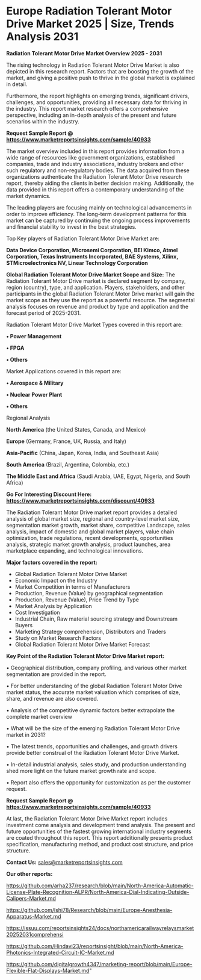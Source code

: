 # Europe Radiation Tolerant Motor Drive Market 2025 | Size, Trends Analysis 2031

<Strong> Radiation Tolerant Motor Drive Market Overview 2025 - 2031</strong>

The rising technology in Radiation Tolerant Motor Drive Market is also depicted in this research report. Factors that are boosting the growth of the market, and giving a positive push to thrive in the global market is explained in detail.

Furthermore, the report highlights on emerging trends, significant drivers, challenges, and opportunities, providing all necessary data for thriving in the industry. This report market research offers a comprehensive perspective, including an in-depth analysis of the present and future scenarios within the industry.

<strong>Request Sample Report @ <a href=https://www.marketreportsinsights.com/sample/40933>https://www.marketreportsinsights.com/sample/40933</a></strong>

The market overview included in this report provides information from a wide range of resources like government organizations, established companies, trade and industry associations, industry brokers and other such regulatory and non-regulatory bodies. The data acquired from these organizations authenticate the Radiation Tolerant Motor Drive research report, thereby aiding the clients in better decision making. Additionally, the data provided in this report offers a contemporary understanding of the market dynamics.

The leading players are focusing mainly on technological advancements in order to improve efficiency. The long-term development patterns for this market can be captured by continuing the ongoing process improvements and financial stability to invest in the best strategies.

Top Key players of Radiation Tolerant Motor Drive Market are:

<strong>Data Device Corporation, Microsemi Corporation, BEI Kimco, Atmel Corporation, Texas Instruments Incorporated, BAE Systems, Xilinx, STMicroelectronics NV, Linear Technology Corporation</strong>

<strong><b>Global Radiation Tolerant Motor Drive Market Scope and Size:</b></strong>
The Radiation Tolerant Motor Drive market is declared segment by company, region (country), type, and application. Players, stakeholders, and other participants in the global Radiation Tolerant Motor Drive market will gain the market scope as they use the report as a powerful resource. The segmental analysis focuses on revenue and product by type and application and the forecast period of 2025-2031.

Radiation Tolerant Motor Drive Market Types covered in this report are:

<strong>•  Power Management

•  FPGA

•  Others</strong>

Market Applications covered in this report are:

<strong>•  Aerospace & Military

•  Nuclear Power Plant

•  Others</strong> 

Regional Analysis

<strong>North America</strong> (the United States, Canada, and Mexico)

<strong>Europe</strong> (Germany, France, UK, Russia, and Italy)

<strong>Asia-Pacific</strong> (China, Japan, Korea, India, and Southeast Asia)

<strong>South America</strong> (Brazil, Argentina, Colombia, etc.)

<strong>The Middle East and Africa</strong> (Saudi Arabia, UAE, Egypt, Nigeria, and South Africa)

<strong>Go For Interesting Discount Here: <a href=https://www.marketreportsinsights.com/discount/40933>https://www.marketreportsinsights.com/discount/40933</a></strong>

The Radiation Tolerant Motor Drive market report provides a detailed analysis of global market size, regional and country-level market size, segmentation market growth, market share, competitive Landscape, sales analysis, impact of domestic and global market players, value chain optimization, trade regulations, recent developments, opportunities analysis, strategic market growth analysis, product launches, area marketplace expanding, and technological innovations.

<strong><b>Major factors covered in the report:</b></strong>
<ul>
  <li>Global Radiation Tolerant Motor Drive Market </li>
  <li>Economic Impact on the Industry</li>
  <li>Market Competition in terms of Manufacturers</li>
  <li>Production, Revenue (Value) by geographical segmentation</li>
  <li>Production, Revenue (Value), Price Trend by Type</li>
  <li>Market Analysis by Application</li>
  <li>Cost Investigation</li>
  <li>Industrial Chain, Raw material sourcing strategy and Downstream Buyers</li>
  <li>Marketing Strategy comprehension, Distributors and Traders</li>
  <li>Study on Market Research Factors</li>
  <li>Global Radiation Tolerant Motor Drive Market Forecast</li>
</ul>

<strong><b>Key Point of the Radiation Tolerant Motor Drive Market report:</b></strong>

• Geographical distribution, company profiling, and various other market segmentation are provided in the report.

• For better understanding of the global Radiation Tolerant Motor Drive market status, the accurate market valuation which comprises of size, share, and revenue are also covered.

• Analysis of the competitive dynamic factors better extrapolate the complete market overview

• What will be the size of the emerging Radiation Tolerant Motor Drive market in 2031?

• The latest trends, opportunities and challenges, and growth drivers provide better construal of the Radiation Tolerant Motor Drive Market.

• In-detail industrial analysis, sales study, and production understanding shed more light on the future market growth rate and scope.

• Report also offers the opportunity for customization as per the customer request.

<strong>Request Sample Report @ <a href=https://www.marketreportsinsights.com/sample/40933>https://www.marketreportsinsights.com/sample/40933</a></strong>

At last, the Radiation Tolerant Motor Drive Market report includes investment come analysis and development trend analysis. The present and future opportunities of the fastest growing international industry segments are coated throughout this report. This report additionally presents product specification, manufacturing method, and product cost structure, and price structure.

<strong>Contact Us:</strong>
sales@marketreportsinsights.com

<strong>Our other reports:</strong>

<a href=https://github.com/arha237/research/blob/main/North-America-Automatic-License-Plate-Recognition-ALPR/North-America-Dial-Indicating-Outside-Calipers-Market.md>https://github.com/arha237/research/blob/main/North-America-Automatic-License-Plate-Recognition-ALPR/North-America-Dial-Indicating-Outside-Calipers-Market.md</a>

<a href=https://github.com/Ishi78/Research/blob/main/Europe-Anesthesia-Apparatus-Market.md>https://github.com/Ishi78/Research/blob/main/Europe-Anesthesia-Apparatus-Market.md</a>

<a href=https://issuu.com/reportsinsights24/docs/northamericarailwayrelaysmarket20252031comprehensi>https://issuu.com/reportsinsights24/docs/northamericarailwayrelaysmarket20252031comprehensi</a>

<a href=https://github.com/Hindavi23/reportsinsight/blob/main/North-America-Photonics-Integrated-Circuit-IC-Market.md>https://github.com/Hindavi23/reportsinsight/blob/main/North-America-Photonics-Integrated-Circuit-IC-Market.md</a>

<a href=https://github.com/digitalgrowth4347/marketing-report/blob/main/Europe-Flexible-Flat-Displays-Market.md>https://github.com/digitalgrowth4347/marketing-report/blob/main/Europe-Flexible-Flat-Displays-Market.md</a>"
